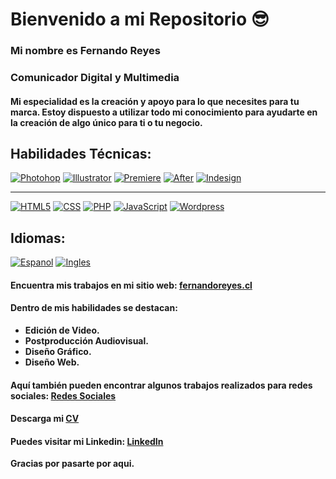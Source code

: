 # Bienvenido a mi Repositorio 😎
### **Mi nombre es Fernando Reyes**
### **Comunicador Digital y Multimedia**

#### Mi especialidad es la creación y apoyo para lo que necesites para tu marca. Estoy dispuesto a utilizar todo mi conocimiento para ayudarte en la creación de algo único para ti o tu negocio.

## Habilidades Técnicas:
[![Photohop](https://cdn-icons-png.flaticon.com/128/5968/5968520.png)]()
[![Illustrator](https://cdn-icons-png.flaticon.com/128/5611/5611037.png)]()
[![Premiere](https://cdn-icons-png.flaticon.com/128/5968/5968525.png)]()
[![After](https://cdn-icons-png.flaticon.com/128/5968/5968428.png)]()
[![Indesign](https://cdn-icons-png.flaticon.com/128/5968/5968482.png)]()
___
[![HTML5](https://cdn-icons-png.flaticon.com/128/226/226269.png)]()
[![CSS](https://cdn-icons-png.flaticon.com/128/732/732190.png)]()
[![PHP](https://cdn-icons-png.flaticon.com/128/919/919830.png)]()
[![JavaScript](https://cdn-icons-png.flaticon.com/128/5968/5968292.png)]()
[![Wordpress](https://cdn-icons-png.flaticon.com/128/174/174881.png)]()

## Idiomas:
[![Espanol](https://cdn-icons-png.flaticon.com/64/330/330554.png)]()
[![Ingles](https://cdn-icons-png.flaticon.com/64/3013/3013911.png)]()

#### Encuentra mis trabajos en mi sitio web: [fernandoreyes.cl](https://fernandoreyes.cl)

#### Dentro de mis habilidades se destacan:
* **Edición de Video.**
* **Postproducción Audiovisual.**
* **Diseño Gráfico.**
* **Diseño Web.**

#### Aquí también pueden encontrar algunos trabajos realizados para redes sociales: [Redes Sociales](http://www.fernandoreyes.cl/rrss)

#### Descarga mi [CV](https://fernandoreyes.cl/wp-content/uploads/2023/02/CV-Fernando-Reyes-2023-ES.pdf)

#### Puedes visitar mi Linkedin: [LinkedIn](https://www.linkedin.com/in/fedoreyes/)
 

**Gracias por pasarte por aqui.**


